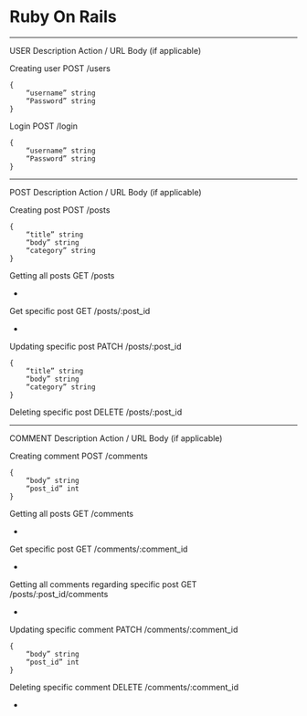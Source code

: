 # Ruby On Rails

---

USER
Description
Action / URL
Body (if applicable)

Creating user
POST
/users

```
{
    “username” string
    “Password” string
}
```

Login
POST
/login

```
{
    “username” string
    “Password” string
}
```

---

POST
Description
Action / URL
Body (if applicable)

Creating post
POST
/posts

```
{
	“title” string
	“body” string
	“category” string
}
```

Getting all posts
GET
/posts

-

Get specific post
GET
/posts/:post_id

-

Updating specific post
PATCH
/posts/:post_id

```
{
	“title” string
	“body” string
	“category” string
}
```

Deleting specific post
DELETE
/posts/:post_id

---

COMMENT
Description
Action / URL
Body (if applicable)

Creating comment
POST
/comments

```
{
	“body” string
	“post_id” int
}
```

Getting all posts
GET
/comments

-

Get specific post
GET
/comments/:comment_id

-

Getting all comments regarding specific post
GET
/posts/:post_id/comments

-

Updating specific comment
PATCH
/comments/:comment_id

```
{
	“body” string
	“post_id” int
}
```

Deleting specific comment
DELETE
/comments/:comment_id

-
